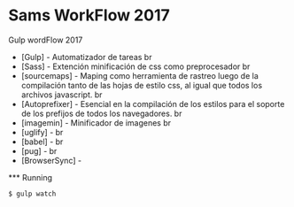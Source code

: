 ﻿# Sams WorkFlow 2017

Gulp wordFlow 2017

* [Gulp] - Automatizador de tareas
br
* [Sass] - Extención minificación de css como preprocesador
br
* [sourcemaps] - Maping como herramienta de rastreo luego de la compilación tanto de las hojas de estilo css, al igual que todos los archivos javascript.
br
* [Autoprefixer] - Esencial en la compilación de los estilos para el soporte de los prefijos de todos los navegadores.
br
* [imagemin] - Minificador de imagenes
br
* [uglify] -
br
* [babel] -
br
* [pug] -
br
* [BrowserSync] -

*** Running
```shell
$ gulp watch
```
